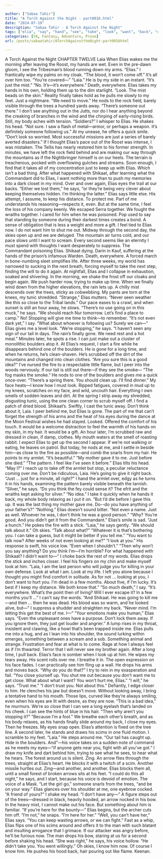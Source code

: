 ```yaml
---

author: ["Sabaa Tahir"]
title: "A Torch Against the Night - part0016.html"
date: "2024-07-19"
description: "Sabaa Tahir - A Torch Against the Night"
tags: ["elia", "say", "hand", "see", "take", "look", "want", "back", "even", "away", "one", "time", "feel", "like", "close", "get", "laia", "tree", "find", "shikaat", "eye", "second", "make", "face", "hair"]
categories: [YA, Fantasy, Adventure, Prose]
url: /posts/sabaatahir/ATorchAgainsttheNight-part0016html

---
```



A Torch Against the Night
CHAPTER TWELVE
Laia
When Elias wakes me the morning after leaving the Roost, my hands are wet. Even in the pre-dawn gloom, I see the Tribesman’s blood running down my arms.
“Elias.” I frantically wipe my palms on my cloak. “The blood, it won’t come off.” It’s all over him too. “You’re covered—”
“Laia.” He is by my side in an instant. “It’s just the mist.”
“No. It’s—it’s everywhere.” Death, everywhere.
Elias takes my hands in his own, holding them up to the dim starlight. “Look. The mist beads on the skin.”
Reality finally takes hold as he pulls me slowly to my feet. Just a nightmare.
“We need to move.” He nods to the rock field, barely visible through the trees a hundred yards away. “There’s someone out there.”
I don’t see anything out in the Jutts, nor do I hear anything beyond the creaking of branches in the wind and the chirping of early-rising birds. Still, my body aches with tension.
“Soldiers?” I whisper to Elias.
He shakes his head. “Not sure. I saw a flash of metal—armor, or perhaps a weapon. It’s definitely someone following us.” At my unease, he offers a quick smile. “Don’t look so worried. Most successful missions are just a series of barely averted disasters.”
If I thought Elias’s pace out of the Roost was intense, I was mistaken. The Tellis has nearly restored him to his former strength. In minutes, we have left the rock field behind and are making our way through the mountains as if the Nightbringer himself is on our heels.
The terrain is treacherous, pocked with overflowing gulches and streams. Soon enough, I find that it takes all of my concentration just to keep up with Elias. Which isn’t a bad thing. After what happened with Shikaat, after learning what the Commandant did to Elias, I want nothing more than to push my memories into a dark closet in my mind.
Over and over again, Elias eyes the trail at our backs.
“Either we lost them,” he says, “or they’re being very clever about keeping themselves hidden. I’m thinking the latter.”
Elias says little else. His attempt, I assume, to keep his distance. To protect me. Part of me understands his reasoning—respects it, even. But at the same time, I feel the loss of his company keenly. We escaped Serra together. We fought the wraiths together. I cared for him when he was poisoned.
Pop used to say that standing by someone during their darkest times creates a bond. A sense of obligation that is less a weight and more a gift. I feel tied to Elias now. I do not want him to shut me out.
Midway through the second day, the skies open up and we are deluged. The mountain air turns cold, and our pace slows until I want to scream. Every second seems like an eternity I must spend with thoughts I want desperately to suppress. The Commandant poisoning Elias. Shikaat dying. Darin in Kauf, suffering at the hands of the prison’s infamous Warden.
Death, everywhere.
A forced march in bone-numbing sleet simplifies life. After three weeks, my world has narrowed to sucking in the next breath, forcing myself to take the next step, finding the will to do it again. At nightfall, Elias and I collapse in exhaustion, soaked and shivering. In the morning, we shake the frost off our cloaks and begin again. We push harder now, trying to make up time.
When we finally wind down from the higher elevations, the rain lets up. A chilly mist descends over the trees, sticky as cobwebbing. My pants are torn at the knees, my tunic shredded.
“Strange,” Elias mutters. “Never seen weather like this so close to the Tribal lands.”
Our pace eases to a crawl, and when sunset is still an hour away, he slows.
“There’s no use going on in this muck,” he says. “We should reach Nur tomorrow. Let’s find a place to camp.”
No! Stopping will give me time to think—to remember.
“It’s not even dark yet,” I say. “What about whoever is following us? Surely we can—”
Elias gives me a level look. “We’re stopping,” he says. “I haven’t seen any sign of our tail in days. The rain’s finally gone. We need rest and a hot meal.”
Minutes later, he spots a rise. I can just make out a cluster of monolithic boulders atop it. At Elias’s request, I start a fire while he disappears behind one of the boulders. He is gone for a long time, and when he returns, he’s clean-shaven. He’s scrubbed off the dirt of the mountains and changed into clean clothes.
“Are you sure this is a good idea?” I’ve nursed the fire to a respectable little flame, but I peer into the woods nervously. If our tail is still out there—if they see the smoke—
“The fog masks the smoke.” He nods to one of the boulders and gives me a quick once-over. “There’s a spring there. You should clean up. I’ll find dinner.”
My face heats—I know how I must look. Ripped fatigues, covered in mud up to my knees, scratches on my face, and wild, uncouth hair. Everything I own smells of sodden leaves and dirt.
At the spring I strip away my shredded, disgusting tunic, using the one clean corner to scrub myself off. I find a patch of dried blood. Shikaat’s. Swiftly, I cast the tunic away.
Don’t think about it, Laia.
I peer behind me, but Elias is gone. The part of me that can’t forget the strength of his arms and the heat of his eyes during the dance at the Moon Festival wishes he had stayed. Looked. Offered the comfort of his touch. It would be a welcome distraction to feel the warmth of his hands on my skin, in my hair. It would be a gift.
An hour later, I’m scrubbed raw and dressed in clean, if damp, clothes. My mouth waters at the smell of roasting rabbit. I expect Elias to get up the second I appear. If we’re not walking or eating, he leaves on patrol. But today, he nods at me, and I settle in beside him—as close to the fire as possible—and comb the snarls from my hair.
He points to my armlet. “It’s beautiful.”
“My mother gave it to me. Just before she died.”
“The pattern. I feel like I’ve seen it before.” Elias tilts his head. “May I?”
I reach up to take off the armlet but stop, a peculiar reluctance coming over me. Don’t be ridiculous, Laia. He’s going to give it right back.
“Just … just for a minute, all right?” I hand the armlet over, edgy as he turns it in his hands, examining the pattern barely visible beneath the tarnish.
“Silver,” he says. “Do you think the fey could sense it? The efrit and the wraiths kept asking for silver.”
“No idea.” I take it quickly when he hands it back, my whole body relaxing as I put it on. “But I’d die before I gave this up. It was the last thing my mother gave me. Do--do you have anything of your father’s?”
“Nothing.” Elias doesn’t sound bitter. “Not even a name. Just as well. Whoever he was, I don’t think he was a good person.”
“Why? You’re good. And you didn’t get it from the Commandant.”
Elias’s smile is sad. “Just a hunch.” He pokes the fire with a stick. “Laia,” he says gently. “We should talk about it.”
Oh skies. “Talk about what?”
“Whatever it is that’s bothering you. I can take a guess, but it might be better if you tell me.”
“You want to talk now? After weeks of not even looking at me?”
“I look at you.” His response is swift, his voice low. “Even when I shouldn’t.”
“Then why won’t you say anything? Do you think I’m—I’m horrible? For what happened with Shikaat? I didn’t want to—” I choke back the rest of my words. Elias drops the stick and inches closer. I feel his fingers on my chin and make myself look at him.
“Laia, I am the last person who will judge you for killing in your own defense. Look at what I am. Look at my life. I left you alone because I thought you might find comfort in solitude. As for not … looking at you, I don’t want to hurt you. I’m dead in a few months. About five, if I’m lucky. It’s best if I keep my distance. We both know that.”
“So much death,” I say. “It’s everywhere. What’s the point then of living? Will I ever escape it? In a few months you’ll …” I can’t say the words. “And Shikaat. He was going to kill me—and then … then he was dead. His blood was so warm, and he looked alive, but—” I suppress a shudder and straighten my back. “Never mind. I’m letting this get the best of me. I—”
“Your emotions make you human,” Elias says. “Even the unpleasant ones have a purpose. Don’t lock them away. If you ignore them, they just get louder and angrier.”
A lump rises in my throat, insistent and clawing, like a howl that’s been trapped inside me.
Elias pulls me into a hug, and as I lean into his shoulder, the sound lurking within emerges, something between a scream and a sob. Something animal and strange. Frustration and fear at what is to come. Rage at how I always feel as if I’m thwarted. Terror that I will never see my brother again.
After a long time, I pull back. Elias’s face is somber when I look up at him. He wipes my tears away. His scent rolls over me. I breathe it in.
The open expression on his face fades. I can practically see him fling up a wall. He drops his arms and moves back.
“Why do you do that?” I try to rein in my exasperation and fail. “You close yourself up. You shut me out because you don’t want me to get close. What about what I want? You won’t hurt me, Elias.”
“I will,” he says. “Trust me.”
“I don’t trust you. Not about this.”
Defiantly, I edge closer to him. He clenches his jaw but doesn’t move. Without looking away, I bring a tentative hand to his mouth. Those lips, curved like they’re always smiling, even when his eyes are lit with desire, as they are now.
“This is a bad idea,” he murmurs. We’re so close that I can see a long eyelash that’s landed on his cheek. I can see the hints of blue in his hair.
“Then why aren’t you stopping it?”
“Because I’m a fool.” We breathe each other’s breath, and as his body relaxes, as his hands finally slide around my back, I close my eyes.
Then he freezes. My eyes snap open. Elias’s attention is fixed on the tree line. A second later, he stands and draws his scims in one fluid motion. I scramble to my feet.
“Laia.” He steps around me. “Our tail has caught up. Hide in the boulders. And”—his voice takes on a sudden note of command as he meets my eyes—“if anyone gets near you, fight with all you’ve got.”
I draw my knife and dart behind him, trying to see what he sees, to hear what he hears. The forest around us is silent.
Zing.
An arrow flies through the trees, straight at Elias’s heart. He blocks it with a twitch of a scim.
Another missile hurtles out. Zing—and another, and another. Elias blocks them all, until a small forest of broken arrows sits at his feet.
“I could do this all night,” he says, and I start, because his voice is devoid of emotion. The voice of a Mask.
“Let the girl go,” someone snarls from the trees, “and be on your way.”
Elias glances over his shoulder at me, one eyebrow cocked.
“A friend of yours?”
I shake my head. “I don’t have any—”
A figure steps out of the trees—dressed in black, heavily hooded, an arrow nocked in his bow. In the heavy mist, I cannot make out his face. But something about him is familiar.
“If you’re here for the bounty—” Elias begins, but the archer cuts him off.
“I’m not,” he snaps. “I’m here for her.”
“Well, you can’t have her,” Elias says. “You can keep wasting arrows, or we can fight.” Fast as a whip, Elias flips one of his scims around and offers it to the man with such blatant and insulting arrogance that I grimace. If our attacker was angry before, he’ll be furious now.
The man drops his bow, staring at us for a second before shaking his head.
“She was right,” he says, his voice hollow. “He didn’t take you. You went willingly.”
Oh skies, I know him now. Of course I know him. He pushes his hood back, hair pouring out like flame.
Keenan.
